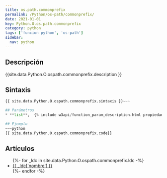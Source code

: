 ```yaml
---
title: os.path.commonprefix
permalink: /Python/os-path/commonprefix/
date: 2021-01-01
key: Python.O.os.path.commonprefix
category: python
tags: ['funcion python', 'os-path']
sidebar: 
  nav: python
---
```


## Descripción
{{site.data.Python.O.ospath.commonprefix.description }}

## Sintaxis
~~~python
{{ site.data.Python.O.ospath.commonprefix.sintaxis }}~~~

## Parámetros
* **list**,  {% include w3api/function_param_description.html propiedad=site.data.Python.O.os.path.commonprefix valor="list" %}

## Ejemplo
~~~python
{{ site.data.Python.O.ospath.commonprefix.code}}
~~~

## Artículos
<ul>
{%- for _ldc in site.data.Python.O.ospath.commonprefix.ldc -%}
   <li>
       <a href="{{_ldc['url'] }}">{{ _ldc['nombre'] }}</a>
   </li>
{%- endfor -%}
</ul>
